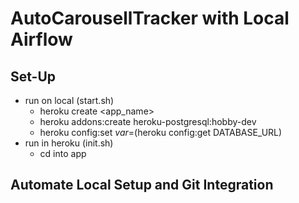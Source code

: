 # AutoCarousellTracker with Local Airflow

## Set-Up

- run on local (start.sh)
  - heroku create <app_name>
  - heroku addons:create heroku-postgresql:hobby-dev
  - heroku config:set $var=$(heroku config:get DATABASE_URL)
- run in heroku (init.sh)
  - cd into app

## Automate Local Setup and Git Integration
